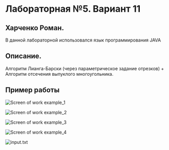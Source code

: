 # Лабораторная №5. Вариант 11

## Харченко Роман.

В данной лабораторной использовался язык программирования JAVA

## Описание.

Алгоритм Лианга-Барски (через параметрическое задание отрезков) + Алгоритм отсечения выпуклого многоугольника.

## Пример работы


![Screen of work example_1](https://github.com/elya701/bsu_sem4/CG/lab5/screens/1.png)

![Screen of work example_2](https://github.com/elya701/bsu_sem4/CG/lab5/screens/2.png)

![Screen of work example_3](https://github.com/elya701/bsu_sem4/CG/lab5/screens/3.png)

![Screen of work example_4](https://github.com/elya701/bsu_sem4/CG/lab5/screens/4.png)

![input.txt](https://github.com/elya701/bsu_sem4/CG/lab5/screens/5.png)


